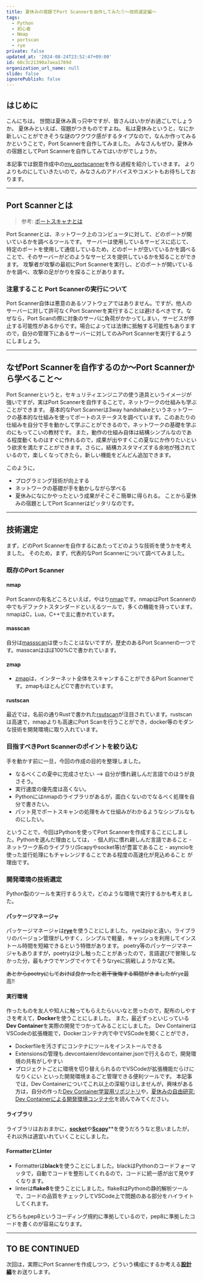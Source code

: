 ```yaml
---
title: 夏休みの宿題でPort Scannerを自作してみた①〜技術選定編〜
tags:
  - Python
  - 初心者
  - Nmap
  - portscan
  - rye
private: false
updated_at: '2024-08-24T23:52:47+09:00'
id: 60c3c21390a7aea1789d
organization_url_name: null
slide: false
ignorePublish: false
---
```

## はじめに

こんにちは。
世間は夏休み真っ只中ですが、皆さんはいかがお過ごしでしょうか。
夏休みといえば、宿題がつきものですよね。
私は夏休みというと，なにか新しいことができそうな謎のワクワク感がするタイプなので，なんか作ってみるかということで，Port Scannerを自作してみました。
みなさんもぜひ，夏休みの宿題としてPort Scannerを自作してみてはいかがでしょうか。

本記事では鋭意作成中の[my_portscanner](https://github.com/RyosukeDTomita/my_portscanner)を作る過程を紹介していきます。
よりよりものにしていきたいので，みなさんのアドバイスやコメントもお待ちしております。  

---

## Port Scannerとは

> 参考: [ポートスキャナとは](https://wa3.i-3-i.info/word14947.html)

Port Scannerとは、ネットワーク上のコンピュータに対して、どのポートが開いているかを調べるツールです。
サーバーは使用しているサービスに応じて、特定のポートを使用して通信しているため，どのポートが空いているかを調べることで、そのサーバーがどのようなサービスを提供しているかを知ることができます。
攻撃者が攻撃の最初にPort Scannerを実行し、どのポートが開いているかを調べ、攻撃の足がかりを探ることがあります。

### 注意すること Port Scannerの実行について

Port Scanner自体は悪意のあるソフトウェアではありません。ですが，他人のサーバーに対して許可なくPort Scannerを実行することは避けるべきです。なぜなら，Port Scanの際に対象のサーバに負荷がかかってしまい，サービスが停止する可能性があるからです。場合によっては法律に抵触する可能性もありますので，自分の管理下にあるサーバーに対してのみPort Scannerを実行するようにしましょう。

---

## なぜPort Scannerを自作するのか〜Port Scannerから学べること〜

Port Scannerというと，セキュリティエンジニアの使う道具というイメージが強いですが，実はPort Scannerを自作することで，ネットワークの仕組みも学ぶことができます。
基本的なPort Scannerは3way handshakeというネットワークの基本的な仕組みを使ってポートのステータスを調べています。このあたりの仕組みを自分で手を動かして学ぶことができるので，ネットワークの基礎を学ぶのにもってこいの教材です。
また，動作の仕組み自体は結構シンプルなのである程度動くものはすぐに作れるので，成果が出やすくこの夏なにか作りたいという欲求を満たすことができます。さらに，結構カスタマイズする余地が残されているので，楽しくなってきたら，新しい機能をどんどん追加できます。

このように，

- プログラミング技術が向上する
- ネットワークの基礎が手を動かしながら学べる
- 夏休みになにかやったという成果がそこそこ簡単に得られる。
ことから夏休みの宿題としてPort Scannerはピッタリなのです。

---

## 技術選定

まず，どのPort Scannerを自作するにあたってどのような技術を使うかを考えました。
そのため，まず，代表的なPort Scannerについて調べてみました。

### 既存のPort Scanner

#### nmap

Port Scannrの有名どころといえば，やはり[nmap](https://github.com/nmap/nmap)です。nmapはPort Scannerの中でもデファクトスタンダードといえるツールで，多くの機能を持っています。nmapはC，Lua，C++で主に書かれています。

#### masscan

自分は[massscan](https://github.com/robertdavidgraham/masscan)は使ったことはないですが，歴史のあるPort Scannerの一つです。masscanはほぼ100%Cで書かれています。

#### zmap

- [zmap](https://github.com/zmap/zmap)は，インターネット全体をスキャンすることができるPort Scannerです。zmapもほとんどCで書かれています。

#### rustscan

最近では，名前の通りRustで書かれた[rsutscan](https://github.com/RustScan/RustScan)が注目されています。rustscanは高速で，nmapよりも高速にPort Scanを行うことができ，docker等のモダンな技術を開発環境に取り入れています。

### 目指すべきPort Scannerのポイントを絞り込む

手を動かす前に一旦，今回の作成の目的を整理しました。

- なるべくこの夏中に完成させたい --> 自分が慣れ親しんだ言語でのほうが良さそう。
- 実行速度の優先度は高くない。
- Pythonにはnmapのライブラリがあるが，面白くないのでなるべく処理を自分で書きたい。
- パット見でポートスキャンの処理をみて仕組みがわかるようなシンプルなものにしたい。

ということで，今回はPythonを使ってPort Scannerを作成することにしました。Pythonを選んだ理由としては，
    - 個人的に慣れ親しんだ言語であること
    - ネットワーク系のライブラリ(Scapyやsocket等)が豊富であること
    - asyncioを使った並行処理にもチャレンジすることである程度の高速化が見込めること
が理由です。

### 開発環境の技術選定

Python製のツールを実行するうえで，どのような環境で実行するかも考えました。

#### パッケージマネージャ

パッケージマネージャは[**rye**](https://rye.astral.sh/)を使うことにしました。
ryeはpipと違い，ライブラリのバージョン管理がしやすく，シンプルで軽量，キャッシュを利用してインストール時間を短縮できるという特徴があります。
poetry等のパッケージマネージャもありますが，poetryは少し触ったことがあったので，言語選びで冒険しなかった分，最もナウでヤングでイケてそうなryeに挑戦しようかなと笑。

~~あとからpoetryにしておけば良かったと若干後悔する瞬間がきましたが~~rye最高!!

#### 実行環境

作ったものを友人や知人に触ってもらえたらいいなと思ったので，配布のしやすさを考えて，**Docker**を使うことにしました。
また，最近ずっといじっている**Dev Container**を実際の開発でつかってみることにしました。
Dev ContainerはVSCodeの拡張機能で，Dockerコンテナ内で中でVSCodeを開くことができ，

- Dockerfileを汚さずにコンテナにツールをインストールできる
- Extensionsの管理も.devcontaienr/devcontainer.jsonで行えるので，開発環境の共有がしやすい
- プロジェクトごとに環境を切り替えられるのでVSCodeが拡張機能だらけになりくにい
といった開発環境まるごと管理できる便利ツールです。
本記事では，Dev Containerについてこれ以上の深堀りはしませんが，興味がある方は，自分の作った[Dev Container学習用リポジトリ](https://github.com/RyosukeDTomita/devcontainer-test)や，[夏休みの自由研究: Dev Containerによる開発環境コンテナ化](https://zenn.dev/sigma_tom/articles/7ee1915d5c414b)を読んでみてください。

#### ライブラリ

ライブラリはおおまかに，[**socket**](https://docs.python.org/ja/3/library/socket.html)や[**Scapy**](https://scapy.readthedocs.io/en/latest/introduction.html)**を使うだろうなと思いましたが，それ以外は適宜いれていくことにしました。

#### FormatterとLinter

- Formatterは**black**を使うことにしました。blackはPythonのコードフォーマッタで，自動でコードを整形してくれるので，コードに統一感が出て見やすくなります。
- linterは**flake8**を使うことにしました。flake8はPythonの静的解析ツールで，コードの品質をチェックしてVSCode上で問題のある部分をハイライトしてくれます。

どちらもpep8というコーディング規約に準拠しているので，pep8に準拠したコードを書くのが容易になります。

---

## TO BE CONTINUED

次回は，実際にPort Scannerを作成しつつ，どういう構成にするか考える[**設計編**](https://qiita.com/sigma_devsecops/items/fe2b30a220f981486612)をお送りします。
